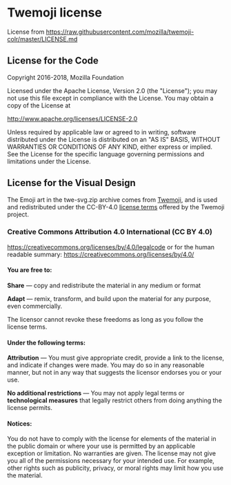 # Twemoji license

License from <https://raw.githubusercontent.com/mozilla/twemoji-colr/master/LICENSE.md>

## License for the Code

Copyright 2016-2018, Mozilla Foundation

Licensed under the Apache License, Version 2.0 (the "License");
you may not use this file except in compliance with the License.
You may obtain a copy of the License at

http://www.apache.org/licenses/LICENSE-2.0

Unless required by applicable law or agreed to in writing, software
distributed under the License is distributed on an "AS IS" BASIS,
WITHOUT WARRANTIES OR CONDITIONS OF ANY KIND, either express or implied.
See the License for the specific language governing permissions and
limitations under the License.



## License for the Visual Design

The Emoji art in the twe-svg.zip archive comes from [Twemoji](https://twitter.github.io/twemoji),
and is used and redistributed under the CC-BY-4.0 [license terms](https://github.com/twitter/twemoji#license)
offered by the Twemoji project.

### Creative Commons Attribution 4.0 International (CC BY 4.0)
https://creativecommons.org/licenses/by/4.0/legalcode
or for the human readable summary: https://creativecommons.org/licenses/by/4.0/


#### You are free to:
**Share** — copy and redistribute the material in any medium or format

**Adapt** — remix, transform, and build upon the material for any purpose, even commercially.

The licensor cannot revoke these freedoms as long as you follow the license terms.


#### Under the following terms:    
**Attribution** — You must give appropriate credit, provide a link to the license,
and indicate if changes were made.
You may do so in any reasonable manner, but not in any way that suggests the licensor endorses you or your use.

**No additional restrictions** — You may not apply legal terms or **technological measures**
that legally restrict others from doing anything the license permits.

#### Notices:
You do not have to comply with the license for elements of the material in the public domain
or where your use is permitted by an applicable exception or limitation. No warranties are given.
The license may not give you all of the permissions necessary for your intended use.
For example, other rights such as publicity, privacy, or moral rights may limit how you use the material.
